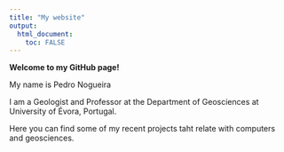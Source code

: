 ```yaml
---
title: "My website"
output: 
  html_document:
    toc: FALSE
---
```





**Welcome to my GitHub page!**


My name is Pedro Nogueira

I am a Geologist and Professor at the Department of Geosciences
at University of Évora, Portugal.


Here you can find some of my recent projects taht relate with computers and geosciences.




